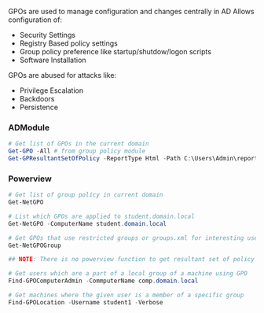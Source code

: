 GPOs are used to manage configuration and changes centrally in AD
Allows configuration of:
* Security Settings
* Registry Based policy settings
* Group policy preference like startup/shutdow/logon scripts
* Software Installation

GPOs are abused for attacks like:
* Privilege Escalation
* Backdoors
* Persistence
### ADModule
```powershell
# Get list of GPOs in the current domain
Get-GPO -All # from group policy module
Get-GPResultantSetOfPolicy -ReportType Html -Path C:\Users\Admin\report.html
```
### Powerview
```powershell
# Get list of group policy in current domain
Get-NetGPO

# List which GPOs are applied to student.domain.local
Get-NetGPO -ComputerName student.domain.local

# Get GPOs that use restricted groups or groups.xml for interesting users
Get-NetGPOGroup

## NOTE: There is no powerview function to get resultant set of policy 

# Get users which are a part of a local group of a machine using GPO
Find-GPOComputerAdmin -CommputerName comp.domain.local

# Get machines where the given user is a member of a specific group
Find-GPOLocation -Username student1 -Verbose
```
